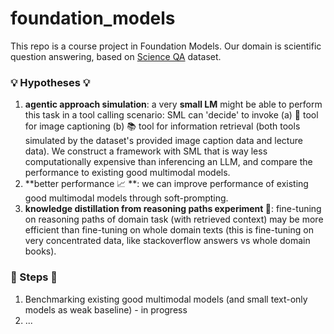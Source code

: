 # foundation_models

This repo is a course project in Foundation Models. Our domain is scientific question answering, based on [Science QA](https://scienceqa.github.io/) dataset. 

### 💡 Hypotheses 💡
1. **agentic approach simulation**: a very **small LM** might be able to perform this task in a tool calling scenario: SML can 'decide' to invoke (a) 🌄 tool for image captioning (b) 📚 tool for information retrieval (both tools simulated by the dataset's provided image caption data and lecture data). We construct a framework with SML that is way less computationally expensive than inferencing an LLM, and compare the performance to existing good multimodal models.
3. **better performance 📈 **: we can improve performance of existing good multimodal models through soft-prompting.
4. **knowledge distillation from reasoning paths experiment 🧪**: fine-tuning on reasoning paths of domain task (with retrieved context) may be more efficient than fine-tuning on whole domain texts (this is fine-tuning on very concentrated data, like stackoverflow answers vs whole domain books). 

### 👣 Steps 👣
1. Benchmarking existing good multimodal models (and small text-only models as weak baseline) - in progress
2. ...
